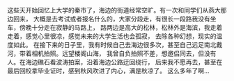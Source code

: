 这些天开始回忆上大学的秦市了，海边的街道经常空旷。有一次和同学们从燕大那边回来，
大概是去考试或者报名什么的，大家分段走，有很长一段路我没有坐车，傍晚十分走在寂静的马路上，
路两边是高大的松林，松林外是海滨，我走着走着，感觉心里很凉，感觉未来的大学生活也会孤寂，
去除各种幻想，现实的温度如此。
在接下来的日子里，我有时候自己去海边很多次，甚至自己远足南北戴河，带着相机拍照。远望楼阁山海，
我曾自负拍照不差，想邀侣同去，但没有人。在海边礁石看波涛拍案，沿着海边公路迂回绕行，
后来我不愿再去，甚至在最后回校拿毕业证时，感到秋风吹进了内心，满是秋凉了。
这么多年了啊...
